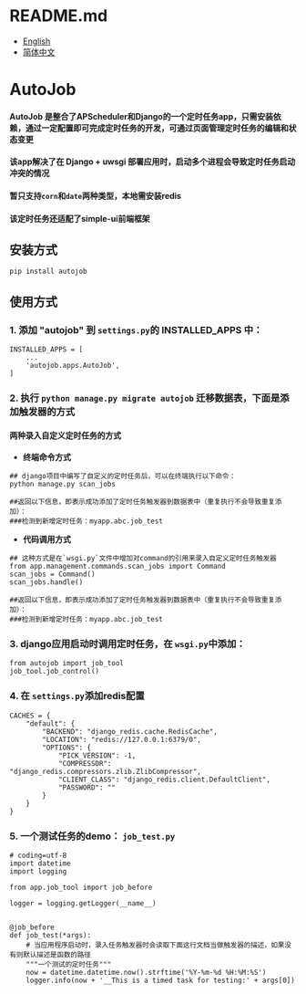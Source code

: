# README.md
- [English](README.md)
- [简体中文](README.zh_CN.md)

# AutoJob

#### AutoJob 是整合了APScheduler和Django的一个定时任务app，只需安装依赖，通过一定配置即可完成定时任务的开发，可通过页面管理定时任务的编辑和状态变更
#### 该app解决了在 Django + uwsgi 部署应用时，启动多个进程会导致定时任务启动冲突的情况
#### 暂只支持`corn`和`date`两种类型，本地需安装redis
#### 该定时任务还适配了simple-ui前端框架

## 安装方式
```
pip install autojob
```
## 使用方式

### 1. 添加 "autojob" 到 `settings.py`的 INSTALLED_APPS 中：
```
INSTALLED_APPS = [
    ...
    'autojob.apps.AutoJob',
]
```

### 2. 执行 `python manage.py migrate autojob` 迁移数据表，下面是添加触发器的方式
#### 两种录入自定义定时任务的方式
- **终端命令方式**
```
## django项目中编写了自定义的定时任务后，可以在终端执行以下命令：
python manage.py scan_jobs

##返回以下信息，即表示成功添加了定时任务触发器到数据表中（重复执行不会导致重复添加）：
###检测到新增定时任务：myapp.abc.job_test
```
- **代码调用方式**
```
## 这种方式是在`wsgi.py`文件中增加对command的引用来录入自定义定时任务触发器
from app.management.commands.scan_jobs import Command
scan_jobs = Command()
scan_jobs.handle()
 
##返回以下信息，即表示成功添加了定时任务触发器到数据表中（重复执行不会导致重复添加）：
###检测到新增定时任务：myapp.abc.job_test
```

### 3. django应用启动时调用定时任务，在 `wsgi.py`中添加：
```
from autojob import job_tool
job_tool.job_control()
```

### 4. 在 `settings.py`添加redis配置
```
CACHES = {
    "default": {
        "BACKEND": "django_redis.cache.RedisCache",
        "LOCATION": "redis://127.0.0.1:6379/0",
        "OPTIONS": {
            "PICK_VERSION": -1,
            "COMPRESSOR": "django_redis.compressors.zlib.ZlibCompressor",
            "CLIENT_CLASS": "django_redis.client.DefaultClient",
            "PASSWORD": ""
        }
    }
}
```

### 5. 一个测试任务的demo： `job_test.py`

```
# coding=utf-8
import datetime
import logging

from app.job_tool import job_before

logger = logging.getLogger(__name__)


@job_before
def job_test(*args):
    # 当应用程序启动时，录入任务触发器时会读取下面这行文档当做触发器的描述，如果没有则默认描述是函数的路径
    """一个测试的定时任务"""
    now = datetime.datetime.now().strftime('%Y-%m-%d %H:%M:%S')
    logger.info(now + '__This is a timed task for testing:' + args[0])
```


